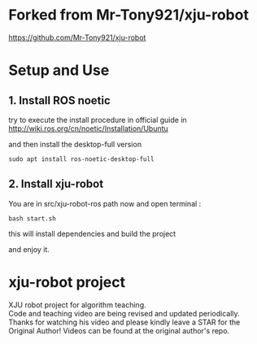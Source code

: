 # Forked from Mr-Tony921/xju-robot

https://github.com/Mr-Tony921/xju-robot


# Setup and Use
## 1. Install ROS noetic

try to execute the install procedure in official guide in http://wiki.ros.org/cn/noetic/Installation/Ubuntu

and then install the desktop-full version

```
sudo apt install ros-noetic-desktop-full
```
## 2. Install xju-robot
You are in src/xju-robot-ros path now and open terminal :
```
bash start.sh
```
this will install dependencies and build the project

and enjoy it.

# xju-robot project
XJU robot project for algorithm teaching.<br>
Code and teaching video are being revised and updated periodically.<br>
Thanks for watching his video and please kindly leave a STAR for the Original Author!
Videos can be found at the original author's repo.
